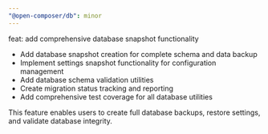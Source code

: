 ```yaml
---
"@open-composer/db": minor
---
```


feat: add comprehensive database snapshot functionality

- Add database snapshot creation for complete schema and data backup
- Implement settings snapshot functionality for configuration management
- Add database schema validation utilities
- Create migration status tracking and reporting
- Add comprehensive test coverage for all database utilities

This feature enables users to create full database backups, restore settings, and validate database integrity.
